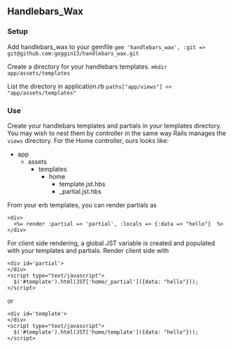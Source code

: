 ## Handlebars_Wax

### Setup

Add handlebars_wax to your gemfile
`gem 'handlebars_wax', :git => git@github.com:goggin13/handlebars_wax.git` 

Create a directory for your handlebars templates.
`mkdir app/assets/templates`  

List the directory in application.rb
`paths["app/views"] << "app/assets/templates"`  

### Use

Create your handlebars templates and partials in your templates directory.
You may wish to nest them by controller in the same way Rails manages the `views`
directory. For the Home controller, ours looks like:
* app  
  * assets  
    * templates
      * home
        * template.jst.hbs
        * _partial.jst.hbs

From your erb templates, you can render partials as 
```
<div>
  <%= render :partial => 'partial', :locals => {:data => "hello"}  %>
</div>
```

For client side rendering, a global JST variable is created
and populated with your templates and partials.  Render client side
with 
```
<div id='partial'>
</div>
<script type="text/javascript">
  $('#template').html(JST['home/_partial']({data: "hello"}));
</script>
```
or 
```
<div id='template'>
</div>
<script type="text/javascript">
  $('#template').html(JST['home/template']({data: "hello"}));
</script>
```
